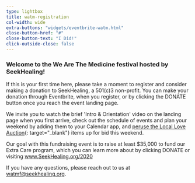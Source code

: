 ```yaml
---
type: lightbox
title: watm-registration
col-width: wide
extra-buttons: "widgets/eventbrite-watm.html"
close-button-href: "#"
close-button-text: "I Did!"
click-outside-close: false
---
```


### Welcome to the We Are The Medicine festival hosted by SeekHealing!

If this is your first time here, please take a moment to register and consider making a donation to SeekHealing, a 501(c)3 non-profit. You can make your donation through Eventbrite, when you register, or by clicking the DONATE button once you reach the event landing page.

We invite you to watch the brief 'Intro & Orientation' video on the landing page when you first arrive, check out the schedule of events and plan your weekend by adding them to your Calendar app, and [peruse the Local Love Auction](/we-are-the-medicine-auction/){: target="_blank"} items up for bid this weekend.

Our goal with this fundraising event is to raise at least $35,000 to fund our Extra Care program, which you can learn more about by clicking DONATE or visiting www.SeekHealing.org/2020

If you have any questions, please reach out to us at <watmf@seekhealing.org>.
